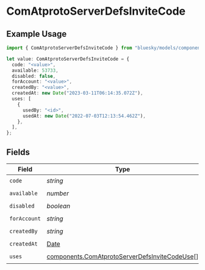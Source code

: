 # ComAtprotoServerDefsInviteCode

## Example Usage

```typescript
import { ComAtprotoServerDefsInviteCode } from "bluesky/models/components";

let value: ComAtprotoServerDefsInviteCode = {
  code: "<value>",
  available: 53733,
  disabled: false,
  forAccount: "<value>",
  createdBy: "<value>",
  createdAt: new Date("2023-03-11T06:14:35.072Z"),
  uses: [
    {
      usedBy: "<id>",
      usedAt: new Date("2022-07-03T12:13:54.462Z"),
    },
  ],
};
```

## Fields

| Field                                                                                                          | Type                                                                                                           | Required                                                                                                       | Description                                                                                                    |
| -------------------------------------------------------------------------------------------------------------- | -------------------------------------------------------------------------------------------------------------- | -------------------------------------------------------------------------------------------------------------- | -------------------------------------------------------------------------------------------------------------- |
| `code`                                                                                                         | *string*                                                                                                       | :heavy_check_mark:                                                                                             | N/A                                                                                                            |
| `available`                                                                                                    | *number*                                                                                                       | :heavy_check_mark:                                                                                             | N/A                                                                                                            |
| `disabled`                                                                                                     | *boolean*                                                                                                      | :heavy_check_mark:                                                                                             | N/A                                                                                                            |
| `forAccount`                                                                                                   | *string*                                                                                                       | :heavy_check_mark:                                                                                             | N/A                                                                                                            |
| `createdBy`                                                                                                    | *string*                                                                                                       | :heavy_check_mark:                                                                                             | N/A                                                                                                            |
| `createdAt`                                                                                                    | [Date](https://developer.mozilla.org/en-US/docs/Web/JavaScript/Reference/Global_Objects/Date)                  | :heavy_check_mark:                                                                                             | N/A                                                                                                            |
| `uses`                                                                                                         | [components.ComAtprotoServerDefsInviteCodeUse](../../models/components/comatprotoserverdefsinvitecodeuse.md)[] | :heavy_check_mark:                                                                                             | N/A                                                                                                            |